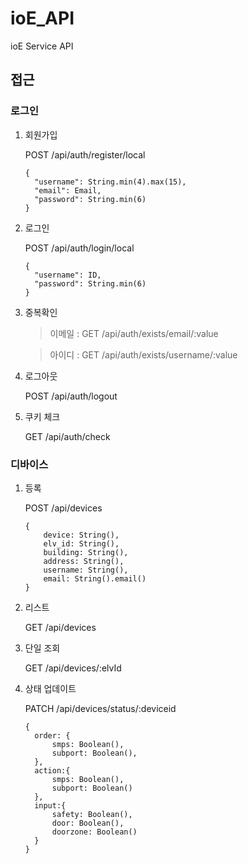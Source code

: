 # ioE_API

ioE Service API

## 접근

### 로그인

1. 회원가입

   POST /api/auth/register/local

   ```
   {
     "username": String.min(4).max(15),
     "email": Email,
     "password": String.min(6)
   }
   ```


2. 로그인

   POST /api/auth/login/local

   ```
   {
     "username": ID,
     "password": String.min(6)
   }
   ```


3. 중복확인

   > 이메일 : GET /api/auth/exists/email/:value

   > 아이디 : GET /api/auth/exists/username/:value


4. 로그아웃

   POST /api/auth/logout


5. 쿠키 체크

   GET /api/auth/check


### 디바이스

1. 등록

   POST /api/devices

   ```
   {
       device: String(),
       elv_id: String(),
       building: String(),
       address: String(),
       username: String(),
       email: String().email()
   }
   ```


2. 리스트

   GET /api/devices


3. 단일 조회

   GET /api/devices/:elvId


4. 상태 업데이트

   PATCH /api/devices/status/:deviceid

   ```
   {
     order: {
         smps: Boolean(),
         subport: Boolean(),
     },
     action:{
         smps: Boolean(),
         subport: Boolean()
     },
     input:{
         safety: Boolean(),
         door: Boolean(),
         doorzone: Boolean()
     }
   }
   ```